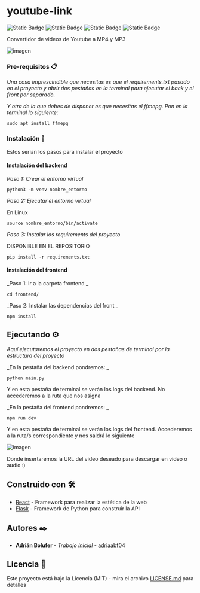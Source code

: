 
# youtube-link

![Static Badge](https://img.shields.io/badge/license-mit-green)
![Static Badge](https://img.shields.io/badge/project_version-1.0.0-blue)
![Static Badge](https://img.shields.io/badge/windows-not_available-red)
![Static Badge](https://img.shields.io/badge/mac-not_available-red)


Convertidor de videos de Youtube a MP4 y MP3




![imagen](https://github.com/user-attachments/assets/92665496-5c97-4522-8d88-3cd0428b523b)


### Pre-requisitos 📋

_Una cosa imprescindible que necesitas es que el requirements.txt pasado en el proyecto y abrir dos pestañas en la terminal para ejecutar el back y el front por separado._

_Y otra de la que debes de disponer es que necesitas el ffmepg. Pon en la terminal lo siguiente:_

```
sudo apt install ffmepg
```

### Instalación 🔧

Estos serian los pasos para instalar el proyecto 

#### Instalación del backend

_Paso 1: Crear el entorno virtual_

```
python3 -m venv nombre_entorno
```

_Paso 2: Ejecutar el entorno virtual_

En Linux

```
source nombre_entorno/bin/activate
```

_Paso 3: Instalar los requirements del proyecto_

DISPONIBLE EN EL REPOSITORIO

```
pip install -r requirements.txt
```

#### Instalación del frontend

_Paso 1: Ir a la carpeta frontend _

```
cd frontend/
```

_Paso 2: Instalar las dependencias del front _

```
npm install
```

## Ejecutando ⚙️

_Aquí ejecutaremos el proyecto en dos pestañas de terminal por la estructura del proyecto_

_En la pestaña del backend pondremos: _

```
python main.py 
```

Y en esta pestaña de terminal se verán los logs del backend. No accederemos a la ruta que nos asigna

_En la pestaña del frontend pondremos: _

```
npm run dev
```
Y en esta pestaña de terminal se verán los logs del frontend.
Accederemos a la ruta/s correspondiente y nos saldrá lo siguiente

![imagen](https://github.com/user-attachments/assets/f905cb73-2382-4246-8217-f3c50c1fce73)

Donde insertaremos la URL del video deseado para descargar en video o audio :)


## Construido con 🛠️

* [React](http://www.dropwizard.io/1.0.2/docs/) - Framework para realizar la estética de la web
* [Flask](https://flask.palletsprojects.com/en/3.0.x/) - Framework de Python para construir la API


## Autores ✒️

* **Adrián Bolufer** - *Trabajo Inicial* - [adriaabf04](https://github.com/adriaabf04)


## Licencia 📄

Este proyecto está bajo la Licencia (MIT) - mira el archivo [LICENSE.md](LICENSE.md) para detalles

